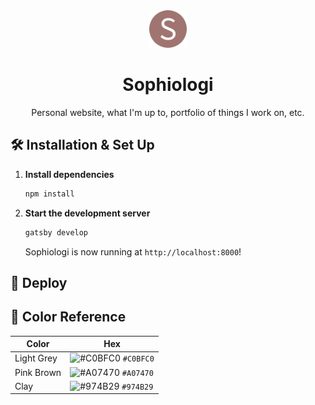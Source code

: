 <div align="center">
  <div>
    <img alt="Sophiologi" src="./src/images/logo.png" width="60" />
  </div>
</div>
<h1 align="center">
  Sophiologi
</h1>
<p align="center">
  Personal website, what I'm up to, portfolio of things I work on, etc.
</p>

## 🛠 Installation & Set Up

1. **Install dependencies**

   ```sh
   npm install
   ```

2. **Start the development server**

   ```sh
   gatsby develop
   ```

   Sophiologi is now running at `http://localhost:8000`!

## 💫 Deploy

## 🎨 Color Reference

| Color          | Hex                                                                |
| -------------- | ------------------------------------------------------------------ |
| Light Grey     | ![#C0BFC0](https://via.placeholder.com/10/C0BFC0?text=+) `#C0BFC0` |
| Pink Brown     | ![#A07470](https://via.placeholder.com/10/A07470?text=+) `#A07470` |
| Clay           | ![#974B29](https://via.placeholder.com/10/974B29?text=+) `#974B29` |

